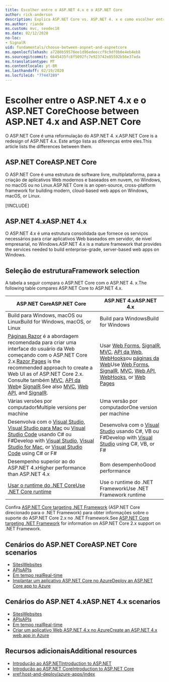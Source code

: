 ```yaml
---
title: Escolher entre o ASP.NET 4.x e o ASP.NET Core
author: rick-anderson
description: Explica ASP.NET Core vs. ASP.NET 4. x e como escolher entre eles.
ms.author: riande
ms.custom: mvc, seodec18
ms.date: 02/12/2020
no-loc:
- SignalR
uid: fundamentals/choose-between-aspnet-and-aspnetcore
ms.openlocfilehash: a7280b59578ee1d96edeeccf9c9df0b0e4eb4eb8
ms.sourcegitcommit: 6645435fc8f5092fc7e923742e85592b56e37ada
ms.translationtype: MT
ms.contentlocale: pt-BR
ms.lasthandoff: 02/19/2020
ms.locfileid: "77447289"
---
```

# <a name="choose-between-aspnet-4x-and-aspnet-core"></a><span data-ttu-id="4ea4e-103">Escolher entre o ASP.NET 4.x e o ASP.NET Core</span><span class="sxs-lookup"><span data-stu-id="4ea4e-103">Choose between ASP.NET 4.x and ASP.NET Core</span></span>

<span data-ttu-id="4ea4e-104">O ASP.NET Core é uma reformulação do ASP.NET 4. x.</span><span class="sxs-lookup"><span data-stu-id="4ea4e-104">ASP.NET Core is a redesign of ASP.NET 4.x.</span></span> <span data-ttu-id="4ea4e-105">Este artigo lista as diferenças entre eles.</span><span class="sxs-lookup"><span data-stu-id="4ea4e-105">This article lists the differences between them.</span></span>

## <a name="aspnet-core"></a><span data-ttu-id="4ea4e-106">ASP.NET Core</span><span class="sxs-lookup"><span data-stu-id="4ea4e-106">ASP.NET Core</span></span>

<span data-ttu-id="4ea4e-107">O ASP.NET Core é uma estrutura de software livre, multiplataforma, para a criação de aplicativos Web modernos e baseados em nuvem, no Windows, no macOS ou no Linux.</span><span class="sxs-lookup"><span data-stu-id="4ea4e-107">ASP.NET Core is an open-source, cross-platform framework for building modern, cloud-based web apps on Windows, macOS, or Linux.</span></span>

[!INCLUDE[](~/includes/benefits.md)]

## <a name="aspnet-4x"></a><span data-ttu-id="4ea4e-108">ASP.NET 4.x</span><span class="sxs-lookup"><span data-stu-id="4ea4e-108">ASP.NET 4.x</span></span>

<span data-ttu-id="4ea4e-109">O ASP.NET 4.x é uma estrutura consolidada que fornece os serviços necessários para criar aplicativos Web baseados em servidor, de nível empresarial, no Windows.</span><span class="sxs-lookup"><span data-stu-id="4ea4e-109">ASP.NET 4.x is a mature framework that provides the services needed to build enterprise-grade, server-based web apps on Windows.</span></span>

## <a name="framework-selection"></a><span data-ttu-id="4ea4e-110">Seleção de estrutura</span><span class="sxs-lookup"><span data-stu-id="4ea4e-110">Framework selection</span></span>

<span data-ttu-id="4ea4e-111">A tabela a seguir compara o ASP.NET Core com o ASP.NET 4. x.</span><span class="sxs-lookup"><span data-stu-id="4ea4e-111">The following table compares ASP.NET Core to ASP.NET 4.x.</span></span>

| <span data-ttu-id="4ea4e-112">ASP.NET Core</span><span class="sxs-lookup"><span data-stu-id="4ea4e-112">ASP.NET Core</span></span> | <span data-ttu-id="4ea4e-113">ASP.NET 4.x</span><span class="sxs-lookup"><span data-stu-id="4ea4e-113">ASP.NET 4.x</span></span> |
|---|---|
|<span data-ttu-id="4ea4e-114">Build para Windows, macOS ou Linux</span><span class="sxs-lookup"><span data-stu-id="4ea4e-114">Build for Windows, macOS, or Linux</span></span>|<span data-ttu-id="4ea4e-115">Build para Windows</span><span class="sxs-lookup"><span data-stu-id="4ea4e-115">Build for Windows</span></span>|
|<span data-ttu-id="4ea4e-116">[Páginas Razor](xref:razor-pages/index) é a abordagem recomendada para criar uma interface do usuário da Web começando com o ASP.NET Core 2.x.</span><span class="sxs-lookup"><span data-stu-id="4ea4e-116">[Razor Pages](xref:razor-pages/index) is the recommended approach to create a Web UI as of ASP.NET Core 2.x.</span></span> <span data-ttu-id="4ea4e-117">Consulte também [MVC](xref:mvc/overview), [API da Web](xref:tutorials/first-web-api)e [SignalR](xref:signalr/introduction).</span><span class="sxs-lookup"><span data-stu-id="4ea4e-117">See also [MVC](xref:mvc/overview), [Web API](xref:tutorials/first-web-api), and [SignalR](xref:signalr/introduction).</span></span>|<span data-ttu-id="4ea4e-118">Usar [Web Forms](/aspnet/web-forms), [SignalR](/aspnet/signalr), [MVC](/aspnet/mvc), [API da Web](/aspnet/web-api/), [WebHooks](/aspnet/webhooks/)ou [páginas da Web](/aspnet/web-pages)</span><span class="sxs-lookup"><span data-stu-id="4ea4e-118">Use [Web Forms](/aspnet/web-forms), [SignalR](/aspnet/signalr), [MVC](/aspnet/mvc), [Web API](/aspnet/web-api/), [WebHooks](/aspnet/webhooks/), or [Web Pages](/aspnet/web-pages)</span></span>|
|<span data-ttu-id="4ea4e-119">Várias versões por computador</span><span class="sxs-lookup"><span data-stu-id="4ea4e-119">Multiple versions per machine</span></span>|<span data-ttu-id="4ea4e-120">Uma versão por computador</span><span class="sxs-lookup"><span data-stu-id="4ea4e-120">One version per machine</span></span>|
|<span data-ttu-id="4ea4e-121">Desenvolva com o [Visual Studio](https://visualstudio.microsoft.com/vs/), [Visual Studio para Mac](https://visualstudio.microsoft.com/vs/mac/) ou [Visual Studio Code](https://code.visualstudio.com/) usando C# ou F#</span><span class="sxs-lookup"><span data-stu-id="4ea4e-121">Develop with [Visual Studio](https://visualstudio.microsoft.com/vs/), [Visual Studio for Mac](https://visualstudio.microsoft.com/vs/mac/), or [Visual Studio Code](https://code.visualstudio.com/) using C# or F#</span></span>|<span data-ttu-id="4ea4e-122">Desenvolva com o [Visual Studio](https://visualstudio.microsoft.com/vs/) usando C#, VB ou F#</span><span class="sxs-lookup"><span data-stu-id="4ea4e-122">Develop with [Visual Studio](https://visualstudio.microsoft.com/vs/) using C#, VB, or F#</span></span>|
|<span data-ttu-id="4ea4e-123">Desempenho superior ao do ASP.NET 4.x</span><span class="sxs-lookup"><span data-stu-id="4ea4e-123">Higher performance than ASP.NET 4.x</span></span>|<span data-ttu-id="4ea4e-124">Bom desempenho</span><span class="sxs-lookup"><span data-stu-id="4ea4e-124">Good performance</span></span>|
|[<span data-ttu-id="4ea4e-125">Usar o runtime do .NET Core</span><span class="sxs-lookup"><span data-stu-id="4ea4e-125">Use .NET Core runtime</span></span>](/dotnet/standard/choosing-core-framework-server)|<span data-ttu-id="4ea4e-126">Use o runtime do .NET Framework</span><span class="sxs-lookup"><span data-stu-id="4ea4e-126">Use .NET Framework runtime</span></span>|

<span data-ttu-id="4ea4e-127">Confira [ASP.NET Core targeting .NET Framework](xref:index#target-framework) (ASP.NET Core direcionado para o .NET Framework) para obter informações sobre o suporte do ASP.NET Core 2.x no .NET Framework.</span><span class="sxs-lookup"><span data-stu-id="4ea4e-127">See [ASP.NET Core targeting .NET Framework](xref:index#target-framework) for information on ASP.NET Core 2.x support on .NET Framework.</span></span>

## <a name="aspnet-core-scenarios"></a><span data-ttu-id="4ea4e-128">Cenários do ASP.NET Core</span><span class="sxs-lookup"><span data-stu-id="4ea4e-128">ASP.NET Core scenarios</span></span>

* [<span data-ttu-id="4ea4e-129">Sites</span><span class="sxs-lookup"><span data-stu-id="4ea4e-129">Websites</span></span>](xref:tutorials/first-mvc-app/index)
* [<span data-ttu-id="4ea4e-130">APIs</span><span class="sxs-lookup"><span data-stu-id="4ea4e-130">APIs</span></span>](xref:tutorials/first-web-api)
* [<span data-ttu-id="4ea4e-131">Em tempo real</span><span class="sxs-lookup"><span data-stu-id="4ea4e-131">Real-time</span></span>](xref:signalr/introduction)
* [<span data-ttu-id="4ea4e-132">Implantar um aplicativo ASP.NET Core no Azure</span><span class="sxs-lookup"><span data-stu-id="4ea4e-132">Deploy an ASP.NET Core app to Azure</span></span>](/azure/app-service/app-service-web-get-started-dotnet)

## <a name="aspnet-4x-scenarios"></a><span data-ttu-id="4ea4e-133">Cenários do ASP.NET 4.x</span><span class="sxs-lookup"><span data-stu-id="4ea4e-133">ASP.NET 4.x scenarios</span></span>

* [<span data-ttu-id="4ea4e-134">Sites</span><span class="sxs-lookup"><span data-stu-id="4ea4e-134">Websites</span></span>](/aspnet/mvc)
* [<span data-ttu-id="4ea4e-135">APIs</span><span class="sxs-lookup"><span data-stu-id="4ea4e-135">APIs</span></span>](/aspnet/web-api)
* [<span data-ttu-id="4ea4e-136">Em tempo real</span><span class="sxs-lookup"><span data-stu-id="4ea4e-136">Real-time</span></span>](/aspnet/signalr)
* [<span data-ttu-id="4ea4e-137">Criar um aplicativo Web ASP.NET 4.x no Azure</span><span class="sxs-lookup"><span data-stu-id="4ea4e-137">Create an ASP.NET 4.x web app in Azure</span></span>](/azure/app-service/app-service-web-get-started-dotnet-framework)

## <a name="additional-resources"></a><span data-ttu-id="4ea4e-138">Recursos adicionais</span><span class="sxs-lookup"><span data-stu-id="4ea4e-138">Additional resources</span></span>

* [<span data-ttu-id="4ea4e-139">Introdução ao ASP.NET</span><span class="sxs-lookup"><span data-stu-id="4ea4e-139">Introduction to ASP.NET</span></span>](/aspnet/overview)
* [<span data-ttu-id="4ea4e-140">Introdução ao ASP.NET Core</span><span class="sxs-lookup"><span data-stu-id="4ea4e-140">Introduction to ASP.NET Core</span></span>](xref:index)
* <xref:host-and-deploy/azure-apps/index>

